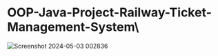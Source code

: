 # OOP-Java-Project-Railway-Ticket-Management-System\
![Screenshot 2024-05-03 002836](https://github.com/sszobaer/OOP-Java-Project-Railway-Ticket-Management-System/assets/118447914/94111dfd-cd39-4f4d-8bae-dbe3029e8cd7)
